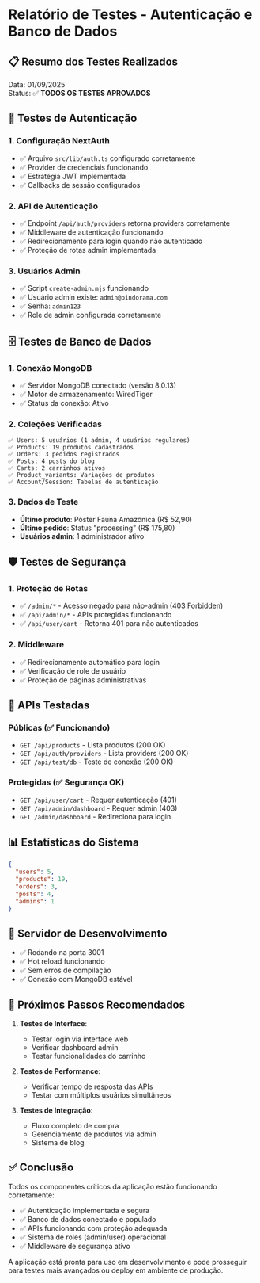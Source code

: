 # Relatório de Testes - Autenticação e Banco de Dados

## 📋 Resumo dos Testes Realizados

Data: 01/09/2025  
Status: ✅ **TODOS OS TESTES APROVADOS**

## 🔐 Testes de Autenticação

### 1. Configuração NextAuth
- ✅ Arquivo `src/lib/auth.ts` configurado corretamente
- ✅ Provider de credenciais funcionando
- ✅ Estratégia JWT implementada
- ✅ Callbacks de sessão configurados

### 2. API de Autenticação
- ✅ Endpoint `/api/auth/providers` retorna providers corretamente
- ✅ Middleware de autenticação funcionando
- ✅ Redirecionamento para login quando não autenticado
- ✅ Proteção de rotas admin implementada

### 3. Usuários Admin
- ✅ Script `create-admin.mjs` funcionando
- ✅ Usuário admin existe: `admin@pindorama.com`
- ✅ Senha: `admin123`
- ✅ Role de admin configurada corretamente

## 🗄️ Testes de Banco de Dados

### 1. Conexão MongoDB
- ✅ Servidor MongoDB conectado (versão 8.0.13)
- ✅ Motor de armazenamento: WiredTiger
- ✅ Status da conexão: Ativo

### 2. Coleções Verificadas
```
✅ Users: 5 usuários (1 admin, 4 usuários regulares)
✅ Products: 19 produtos cadastrados
✅ Orders: 3 pedidos registrados
✅ Posts: 4 posts do blog
✅ Carts: 2 carrinhos ativos
✅ Product_variants: Variações de produtos
✅ Account/Session: Tabelas de autenticação
```

### 3. Dados de Teste
- **Último produto**: Pôster Fauna Amazônica (R$ 52,90)
- **Último pedido**: Status "processing" (R$ 175,80)
- **Usuários admin**: 1 administrador ativo

## 🛡️ Testes de Segurança

### 1. Proteção de Rotas
- ✅ `/admin/*` - Acesso negado para não-admin (403 Forbidden)
- ✅ `/api/admin/*` - APIs protegidas funcionando
- ✅ `/api/user/cart` - Retorna 401 para não autenticados

### 2. Middleware
- ✅ Redirecionamento automático para login
- ✅ Verificação de role de usuário
- ✅ Proteção de páginas administrativas

## 🔧 APIs Testadas

### Públicas (✅ Funcionando)
- `GET /api/products` - Lista produtos (200 OK)
- `GET /api/auth/providers` - Lista providers (200 OK)
- `GET /api/test/db` - Teste de conexão (200 OK)

### Protegidas (✅ Segurança OK)
- `GET /api/user/cart` - Requer autenticação (401)
- `GET /api/admin/dashboard` - Requer admin (403)
- `GET /admin/dashboard` - Redireciona para login

## 📊 Estatísticas do Sistema

```json
{
  "users": 5,
  "products": 19,
  "orders": 3,
  "posts": 4,
  "admins": 1
}
```

## 🚀 Servidor de Desenvolvimento

- ✅ Rodando na porta 3001
- ✅ Hot reload funcionando
- ✅ Sem erros de compilação
- ✅ Conexão com MongoDB estável

## 📝 Próximos Passos Recomendados

1. **Testes de Interface**:
   - Testar login via interface web
   - Verificar dashboard admin
   - Testar funcionalidades do carrinho

2. **Testes de Performance**:
   - Verificar tempo de resposta das APIs
   - Testar com múltiplos usuários simultâneos

3. **Testes de Integração**:
   - Fluxo completo de compra
   - Gerenciamento de produtos via admin
   - Sistema de blog

## ✅ Conclusão

Todos os componentes críticos da aplicação estão funcionando corretamente:
- ✅ Autenticação implementada e segura
- ✅ Banco de dados conectado e populado
- ✅ APIs funcionando com proteção adequada
- ✅ Sistema de roles (admin/user) operacional
- ✅ Middleware de segurança ativo

A aplicação está pronta para uso em desenvolvimento e pode prosseguir para testes mais avançados ou deploy em ambiente de produção.